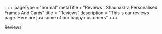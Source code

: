 +++
pageType = "normal"
metaTitle = "Reviews | Shauna Gra Personalised Frames And Cards"
title = "Reviews"
description = "This is our reviews page. Here are just some of our happy customers"
+++

Reviews
